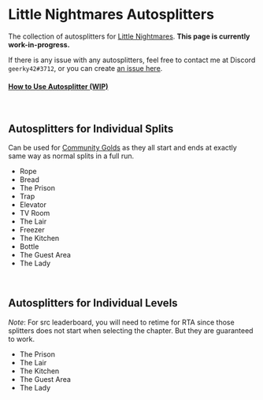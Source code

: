 # Little Nightmares Autosplitters

The collection of autosplitters for [Little Nightmares](https://store.steampowered.com/app/424840/Little_Nightmares/). **This page is currently work-in-progress.**

If there is any issue with any autosplitters, feel free to contact me at Discord `geerky42#3712`, or you can create [an issue here](https://github.com/geerky42/Little-Nightmares-Autosplitters/issues/new).

#### [How to Use Autosplitter (WIP)](https://github.com/geerky42/Little-Nightmares-Autosplitters/blob/main/TUTORIAL.md)

<br/>

## Autosplitters for Individual Splits 
Can be used for [Community Golds](https://docs.google.com/spreadsheets/d/1oc8ctUkWE5O5NrflLIkWJMkVojkz-UT5mcTvVGYAPRk/edit?usp=sharing) as they all start and ends at exactly same way as normal splits in a full run.

- Rope
- Bread
- The Prison
- Trap
- Elevator
- TV Room
- The Lair
- Freezer
- The Kitchen
- Bottle
- The Guest Area
- The Lady

<br/>

## Autosplitters for Individual Levels
*Note*: For src leaderboard, you will need to retime for RTA since those splitters does not start when selecting the chapter. But they are guaranteed to work.

- The Prison
- The Lair
- The Kitchen
- The Guest Area
- The Lady
